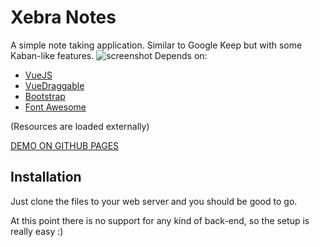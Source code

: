 # Xebra Notes
A simple note taking application. Similar to Google Keep but with some Kaban-like features.
![screenshot](https://i.imgur.com/xJf0thu.png)
Depends on:
* [VueJS](https://vuejs.org/)
* [VueDraggable](https://github.com/SortableJS/Vue.Draggable)
* [Bootstrap](https://getbootstrap.com/)
* [Font Awesome](https://fontawesome.com/)
  
(Resources are loaded externally)

[DEMO ON GITHUB PAGES](http://mzero.space/Xebra-Notes/)
## Installation
Just clone the files to your web server and you should be good to go. 

At this point there is no support for any kind of back-end, so the setup is really easy :)
